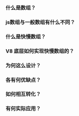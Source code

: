 ### 什么是数组？

### js数组与一般数组有什么不同？

### 什么是快慢数组？

### V8 底层如何实现快慢数组的？

### 为何这么设计？

### 各有何优缺点？

### 如何相互转化？

### 有何实际应用？